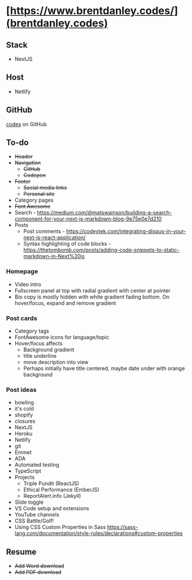 # [https://www.brentdanley.codes/](brentdanley.codes)

## Stack
- NextJS

## Host
- Netlify

## GitHub
[codes](https://github.com/brentdanley/codes) on GitHub

## To-do
- ~~Header~~
- ~~Navigation~~
    - ~~GitHub~~
    - ~~Codepen~~
- ~~Footer~~
    - ~~Social media links~~
    - ~~Personal site~~
- Category pages
- ~~Font Awesome~~
- Search - https://medium.com/@matswainson/building-a-search-component-for-your-next-js-markdown-blog-9e75e0e7d210
- Posts
    - Post comments - https://codeytek.com/integrating-disqus-in-your-next-js-react-application/
    - Syntax highlighting of code blocks - https://thetombomb.com/posts/adding-code-snippets-to-static-markdown-in-Next%20js

### Homepage
- Video intro
- Fullscreen panel at top with radial gradient with center at pointer
- Bio copy is mostly hidden with white gradient fading bottom. On hover/focus, expand and remove gradient

### Post cards
- Category tags
- FontAwesome icons for language/topic
- Hover/focus affects
    - Background gradient
    - title underline
    - move description into view
    - Perhaps initially have title centered, maybe date under with orange background

### Post ideas
- bowling
- it's cold
- shopify
- closures
- NextJS
- Heroku
- Netlify
- git
- Emmet
- ADA
- Automated testing
- TypeScript
- Projects
    - Triple Pundit (ReactJS)
    - Ethical Performance (EmberJS)
    - ReportAlert.info (Jekyll)
- Slide toggle
- VS Code setup and extensions
- YouTube channels
- CSS Battle/Golf!
- Using CSS Custom Properties in Sass https://sass-lang.com/documentation/style-rules/declarations#custom-properties

## Resume
- ~~Add Word download~~ 
- ~~Add PDF download~~ 